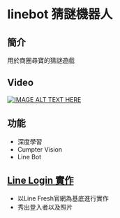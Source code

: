 # linebot 猜謎機器人
## 簡介
用於商圈尋寶的猜謎遊戲
## Video

[![IMAGE ALT TEXT HERE](https://i.imgur.com/4Kprwm7.png)](https://youtu.be/JLp1gCuY-MI)

## 功能
* 深度學習
* Cumpter Vision
* Line Bot
## [Line Login 實作](https://github.com/Ricky1647/rocky-savannah-81167)
* 以Line Fresh官網為基底進行實作
* 秀出登入者以及照片
